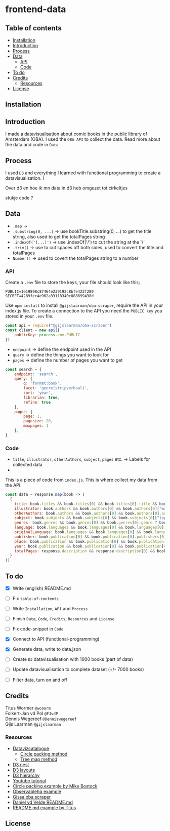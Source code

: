 # frontend-data

## Table of contents

* [Installation](#installation)
* [Introduction](#introduction)    
* [Process](#process)   
* [Data](#data)    
  * [API](#API)    
  * [Code](#code)   
* [To do](#todo)
* [Credits](#credits)
  * [Resources](#resources)
* [License](#license)

## Installation



## Introduction

I made a datavisualisation about comic books in the public library of Amsterdam (OBA). I used the `OBA API` to collect the data. Read more about the data and code in `Data`

## Process

I used `D3` and everything I learned with functional programming to create a datavisualisation. I  

Over d3 en hoe ik mn data in d3 heb omgezet tot cirkeltjes

stukje code ?

## Data

* `.map` ->
* `.substring(0, ...)` -> use bookTitle.substring(0, ...) to get the title string, also used to get the totalPages string
* `.indexOf('[...]')` -> use .indexOf('/') to cut the string at the '/'
* `.trim()` -> use to cut spaces off both sides, used to convert the title and totalPages
* `Number()` -> used to covert the totalPages string to a number


### API

Create a `.env` file to store the keys, your file should look like this;
```
PUBLIC=1e19898c87464e239192c8bfe422f280
SECRET=4289fec4e962a33118340c888699438d
```

Use `npm install` to install `@gijslaarman/oba-scraper`, require the API in your index.js file. To create a connection to the API you need the `PUBLIC key` you stored in your `.env` file.
```js
const api = require("@gijslaarman/oba-scraper")
const client = new api({
    publicKey: process.env.PUBLIC
})
```

 * `endpoint` -> define the endpoint used in the API
 * `query` -> define the things you want to look for
 * `pages` -> define the number of pages you want to get

```js
const search = {
    endpoint: 'search',
    query: {
        q: 'format:book',
        facet: 'genre(stripverhaal)',
        sort: 'year',
        librarian: true,
        refine: true
    },
    pages: {
        page: 1,
        pagesize: 20,
        maxpages: 1
    },
}
```

### Code
* `title`, `illustrator`, `otherAuthors`, `subject`, `pages` etc. -> Labels for collected data
*

This is a piece of code from `index.js`. This is where collect my data from the API.
```js
const data = response.map(book => (
  {
    title: book.titles && book.titles[0] && book.titles[0].title && book.titles[0].title[0] ? book.titles[0].title[0]._ : null,
    illustrator: book.authors && book.authors[0] && book.authors[0]["main-author"] && book.authors[0]["main-author"][0] ? book.authors[0]["main-author"][0]._ : null,
    otherAuthors: book.authors && book.authors[0] && book.authors[0].author ? book.authors[0].author.map(author => ({author: author._})) : null,
    subject: book.subjects && book.subjects[0] && book.subjects[0]["topical-subject"] && book.subjects[0]["topical-subject"][0] ? book.subjects[0]["topical-subject"][0]._ : null,
    genres: book.genres && book.genres[0] && book.genres[0].genre ? book.genres[0].genre.map(genre => ({genre: genre._})) : null,
    language: book.languages && book.languages[0] && book.languages[0].language && book.languages[0].language[0] ? book.languages[0].language[0]['_'] : null,
    originalLanguage: book.languages && book.languages[0] && book.languages[0]['original-language'] ? book.languages[0]['original-language'][0]['_'] : null,
    publisher: book.publication[0] && book.publication[0].publishers[0] && book.publication[0].publishers[0].publisher[0] ? book.publication[0].publishers[0].publisher[0]._ : null,
    place: book.publication && book.publication[0] && book.publication[0].publishers && book.publication[0].publishers[0] && book.publication[0].publishers[0].publisher && book.publication[0].publishers[0].publisher[0] ? book.publication[0].publishers[0].publisher[0].$.place : null,
    year: book.publication && book.publication[0] && book.publication[0].year && book.publication[0].year[0]['_'] ? book.publication[0].year[0]['_'] : null,
    totalPages: response.description && response.description[0] && book.description[0]["physical-description"] && book.description[0]["physical-description"][0] ? book.description[0]["physical-description"][0]._ : null
  }
))
```

## To do

- [x] Write (english) README.md
- [ ] Fix `table-of-contents`
- [ ] Write `Installation`, `API` and `Process`
- [ ] Finish `Data`, `Code`, `Credits`, `Resources` and `License`
- [ ] Fix code-snippet in `Code`
- [x] Connect to API (functional-programming)
- [x] Generate data, write to data.json
- [ ] Create `D3` datavisualisation with 1000 books (part of data)
- [ ] Update datavisualisation to complete dataset (+/- 7000 books)
- [ ] Filter data, turn on and off


## Credits

Titus Wormer `@wooorm`    
Folkert-Jan vd Pol `@FJvdP`    
Dennis Wegereef `@Denniswegereef`    
Gijs Laarman `@gijslaarman`

### Resources

* [Datavizcatalogue](https://datavizcatalogue.com/)    
  * [Circle packing method](https://datavizcatalogue.com/methods/circle_packing.html)   
  * [Tree map method](https://datavizcatalogue.com/methods/treemap.html)    
* [D3 nest](http://learnjsdata.com/group_data.html)
* [D3 layouts](https://d3indepth.com/layouts/)
* [D3 hierarchy](https://github.com/d3/d3-hierarchy )   
* [Youtube tutorial](https://www.youtube.com/watch?v=Z0PpaI0UlkE)  
* [Circle packing example by Mike Bostock](https://bl.ocks.org/mbostock/7607535)
* [Observablehq  example](https://beta.observablehq.com/@mbostock/d3-circle-packing)   
* [Gissa oba scraper](https://www.npmjs.com/package/@gijslaarman/oba-scraper)   
* [Daniel vd Velde README.md](https://github.com/DanielvandeVelde/functional-programming#cheatsheet)
* [README.md example by Titus](https://github.com/wooorm/dictionary)

## License
